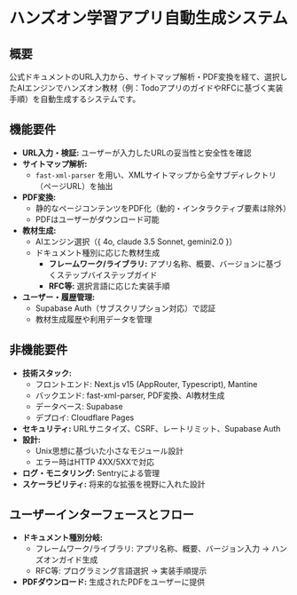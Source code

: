 # ハンズオン学習アプリ自動生成システム

## 概要
公式ドキュメントのURL入力から、サイトマップ解析・PDF変換を経て、選択したAIエンジンでハンズオン教材（例：TodoアプリのガイドやRFCに基づく実装手順）を自動生成するシステムです。

## 機能要件
- **URL入力・検証:** ユーザーが入力したURLの妥当性と安全性を確認
- **サイトマップ解析:**  
  - `fast-xml-parser` を用い、XMLサイトマップから全サブディレクトリ（ページURL）を抽出
- **PDF変換:**  
  - 静的なページコンテンツをPDF化（動的・インタラクティブ要素は除外）
  - PDFはユーザーがダウンロード可能
- **教材生成:**  
  - AIエンジン選択（{ 4o, claude 3.5 Sonnet, gemini2.0 }）  
  - ドキュメント種別に応じた教材生成  
    - **フレームワーク/ライブラリ:** アプリ名称、概要、バージョンに基づくステップバイステップガイド  
    - **RFC等:** 選択言語に応じた実装手順
- **ユーザー・履歴管理:**  
  - Supabase Auth（サブスクリプション対応）で認証  
  - 教材生成履歴や利用データを管理

## 非機能要件
- **技術スタック:**  
  - フロントエンド: Next.js v15 (AppRouter, Typescript), Mantine  
  - バックエンド: fast-xml-parser, PDF変換、AI教材生成  
  - データベース: Supabase  
  - デプロイ: Cloudflare Pages
- **セキュリティ:** URLサニタイズ、CSRF、レートリミット、Supabase Auth
- **設計:**  
  - Unix思想に基づいた小さなモジュール設計  
  - エラー時はHTTP 4XX/5XXで対応
- **ログ・モニタリング:** Sentryによる管理
- **スケーラビリティ:** 将来的な拡張を視野に入れた設計

## ユーザーインターフェースとフロー
- **ドキュメント種別分岐:**  
  - フレームワーク/ライブラリ: アプリ名称、概要、バージョン入力 → ハンズオンガイド生成  
  - RFC等: プログラミング言語選択 → 実装手順提示
- **PDFダウンロード:** 生成されたPDFをユーザーに提供
